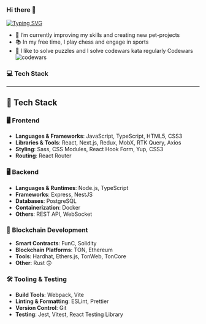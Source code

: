 ### Hi there 👋

[![Typing SVG](https://readme-typing-svg.demolab.com/?font=Fira+Code&weight=800&pause=1000&color=F70000&random=true&width=460&lines=I%27m+a+Frontend+Developer;I%27m+a+Cybersecurity+Software+Developer)](https://git.io/typing-svg)

- 🌱 I’m currently improving my skills and creating new pet-projects
- 📚 In my free time, I play chess and engage in sports
- 🧩 I like to solve puzzles and I solve codewars kata regularly Codewars ![codewars](https://www.codewars.com/users/0IceMeat0/badges/small)

### 💻 Tech Stack
---

## 🧠 Tech Stack

### 🖥️ Frontend
- **Languages & Frameworks**: JavaScript, TypeScript, HTML5, CSS3
- **Libraries & Tools**: React, Next.js, Redux, MobX, RTK Query, Axios
- **Styling**: Sass, CSS Modules, React Hook Form, Yup, CSS3
- **Routing**: React Router

### 🖥️ Backend

- **Languages & Runtimes**: Node.js, TypeScript
- **Frameworks**: Express, NestJS
- **Databases**: PostgreSQL
- **Containerization**: Docker
- **Others**: REST API, WebSocket

### 🔗 Blockchain Development

- **Smart Contracts**: FunC, Solidity
- **Blockchain Platforms**: TON, Ethereum
- **Tools**: Hardhat, Ethers.js, TonWeb, TonCore
- **Other**: Rust 🙃

### 🛠️ Tooling & Testing
- **Build Tools**: Webpack, Vite
- **Linting & Formatting**: ESLint, Prettier
- **Version Control**: Git
- **Testing**: Jest, Vitest, React Testing Library
<!--
**0IceMeat0/0IceMeat0** is a ✨ _special_ ✨ repository because its `README.md` (this file) appears on your GitHub profile.

Here are some ideas to get you started:

- 🔭 I’m currently working on ...
- 🌱 I’m currently learning ...
- 👯 I’m looking to collaborate on ...
- 🤔 I’m looking for help with ...
- 💬 Ask me about ...
- 📫 How to reach me: ...
- 😄 Pronouns: ...
- ⚡ Fun fact: ...
-->
